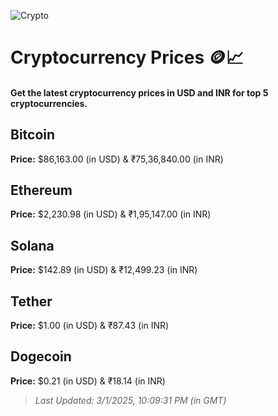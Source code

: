
![Crypto](https://www.techguide.com.au/wp-content/uploads/2020/11/crypto3.jpeg)

# Cryptocurrency Prices 🪙📈

#### Get the latest cryptocurrency prices in USD and INR for top 5 cryptocurrencies.

## Bitcoin

**Price:** $86,163.00 (in USD) & ₹75,36,840.00 (in INR)

## Ethereum

**Price:** $2,230.98 (in USD) & ₹1,95,147.00 (in INR)

## Solana

**Price:** $142.89 (in USD) & ₹12,499.23 (in INR)

## Tether

**Price:** $1.00 (in USD) & ₹87.43 (in INR)

## Dogecoin

**Price:** $0.21 (in USD) & ₹18.14 (in INR)

> _Last Updated: 3/1/2025, 10:09:31 PM (in GMT)_
